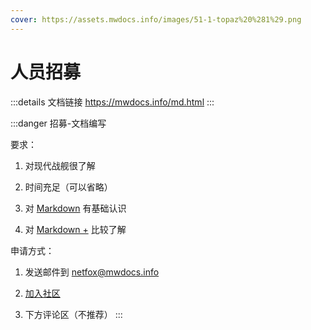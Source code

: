 ```yaml
---
cover: https://assets.mwdocs.info/images/51-1-topaz%20%281%29.png
---
```


# 人员招募
:::details 文档链接
https://mwdocs.info/md.html
:::

:::danger 招募-文档编写

要求：

1. 对现代战舰很了解

2. 时间充足（可以省略）

3. 对 [Markdown](demo/info.html) 有基础认识

4. 对 [Markdown +](demo/markdown/) 比较了解

申请方式：

1. 发送邮件到 netfox@mwdocs.info

2. [加入社区](https://qm.qq.com/cgi-bin/qm/qr?_wv=1027&k=I_ROUWqbu7vHwWCtgD-JDlAIV6yzTrEk&authKey=TxK%2BKZLv4Aph%2FCCSbBWfqh1p%2BWIukBvWcTwR2A4gu9DnPWX%2B0kBPOqcAKbrStNsH&noverify=0&group_code=858040124)

3. 下方评论区（不推荐）
:::
